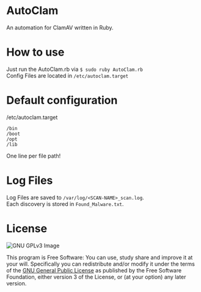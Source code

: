 # AutoClam
An automation for ClamAV written in Ruby.

# How to use
Just run the AutoClam.rb via `$ sudo ruby AutoClam.rb` <br>
Config Files are located in `/etc/autoclam.target` <br>

# Default configuration
/etc/autoclam.target
```
/bin
/boot
/opt
/lib
```
One line per file path!

# Log Files
Log Files are saved to `/var/log/<SCAN-NAME>_scan.log`. <br>
Each discovery is stored in `Found_Malware.txt`. <br>

# License
![GNU GPLv3 Image](https://www.gnu.org/graphics/gplv3-127x51.png)

This program is Free Software: You can use, study share and improve it at your
will. Specifically you can redistribute and/or modify it under the terms of the
[GNU General Public License](https://www.gnu.org/licenses/gpl.html) as
published by the Free Software Foundation, either version 3 of the License, or
(at your option) any later version.

